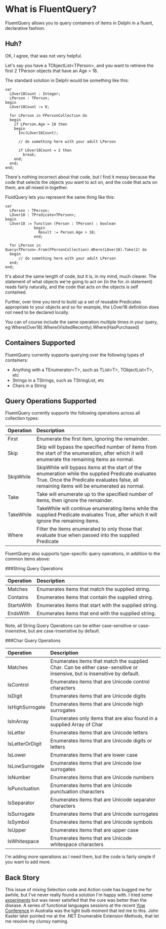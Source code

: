 What is FluentQuery?
====================
FluentQuery allows you to query containers of items in Delphi in a fluent, declarative fashion. 


Huh?
----

OK, I agree, that was not very helpful. 

Let's say you have a TObjectList&lt;TPerson>, and you want to retrieve the first 2 TPerson objects that have an Age > 18. 

The standard solution in Delphi would be something like this:

    var
      LOver18Count : Integer;
      LPerson : TPerson;
    begin
      LOver18Count := 0;

      for LPerson in FPersonCollection do
      begin
        if LPerson.Age > 18 then
        begin
          Inc(LOver18Count);
     
          // do something here with your adult LPerson
     
          if LOver18Count = 2 then
            break;
        end;
      end;
    end;

There's nothing incorrect about that code, but I find it messy because the code that selects the objects you want to act on, and the code that acts on them, are all mixed in together.

FluidQuery lets you represent the same thing like this:

    var
      LPerson : TPerson;
      LOver18 : TPredicate<TPerson>;
    begin
      LOver18 := function (Person : TPerson) : boolean
                 begin
                   Result := Person.Age > 18;
                 end;

      for LPerson in Query<TPerson>.From(FPersonCollection).Where(LOver18).Take(2) do
      begin
          // do something here with your adult LPerson
      end;
    end;
 
It's about the same length of code, but it is, in my mind, much clearer. The statement of what objects we're going to act on (in the for..in statement) reads fairly naturally, and the code that acts on the objects is self contained. 

Further, over time you tend to build up a set of reusable Predicates appropriate to your objects and so for example, the LOver18 definition does not need to be declared locally. 

You can of course include the same operation multiple times in your query, eg Where(Over18).Where(VisitedRecently).Where(HasPurchased)

Containers Supported
---------------------
FluentQuery currently supports querying over the following types of containers:

- Anything with a TEnumerator&lt;T>, such as TList&lt;T>, TObjectList&lt;T>, etc 
- Strings in a TStrings, such as TStringList, etc
- Chars in a String

Query Operations Supported
--------------------------
FluentQuery currently supports the following operations across all collection types:

Operation | Description 
:-------- | :---------- 
First     | Enumerate the first item, ignoring the remainder. 
Skip      | Skip will bypass the specified number of items from the start of the enumeration, after which it will enumerate the remaining items as normal.
SkipWhile | SkipWhile will bypass items at the start of the enumeration while the supplied Predicate evaluates True. Once the Predicate evaluates false, all remaining items will be enumerated as normal.
Take      | Take will enumerate up to the specified number of items, then ignore the remainder.
TakeWhile | TakeWhile will continue enumerating items while the supplied Predicate evaluates True, after which it will ignore the remaining items.
Where     | Filter the items enumerated to only those that evaluate true when passed into the supplied Predicate 
 
FluentQuery also supports type-specific query operations, in addition to the common items above: 

###String Query Operations 

Operation | Description 
:-------- | :----------  
Matches   | Enumerates items that match the supplied string. 
Contains  | Enumerates items that contain the supplied string. 
StartsWith| Enumerates items that start with the supplied string. 
EndsWith  | Enumerates items that end with the supplied string. 

Note, all String Query Operations can be either case-sensitive or case-insenstive, but are case-insensitive by default.

###Char Query Operations 

Operation       | Description 
:-------------- | :----------  
Matches         | Enumerates items that match the supplied Char. Can be either case-sensitive or insensive, but is insensitive by default.
IsControl       | Enumerates items that are Unicode control characters
IsDigit         | Enumerates items that are Unicode digits  
IsHighSurrogate | Enumerates items that are Unicode high surrogates
IsInArray       | Enumerates only items that are also found in a supplied Array of Char 
IsLetter        | Enumerates items that are Unicode letters 
IsLetterOrDigit | Enumerates items that are Unicode digits or letters 
IsLower         | Enumerates items that are lower case 
IsLowSurrogate  | Enumerates items that are Unicode low surrogates 
IsNumber        | Enumerates items that are Unicode numbers 
IsPunctuation   | Enumerates items that are Unicode punctuation characters 
IsSeparator     | Enumerates items that are Unicode separator characters 
IsSurrogate     | Enumerates items that are Unicode surrogates 
IsSymbol        | Enumerates items that are Unicode symbols 
IsUpper         | Enumerates items that are upper case 
IsWhitespace    | Enumerates items that are Unicode whitespace characters 



I'm adding more operations as I need them, but the code is fairly simple if you want to add more.


Back Story
----------
This issue of mixing Selection code and Action code has bugged me for awhile, but I've never really found a solution I'm happy with. I tried some [experiments](http://www.malcolmgroves.com/blog/?p=273) but was never satisfied that the cure was better than the disease. A series of functional languages sessions at the recent [Yow Conference](http://yowconference.com.au/) in Australia was the light bulb moment that led me to this. John Kaster later pointed me at the .NET Enumerable Extension Methods, that let me resolve my clumsy naming. 